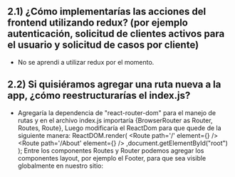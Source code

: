 ## 2.1) ¿Cómo implementarías las acciones del frontend utilizando redux? (por ejemplo autenticación, solicitud de clientes activos para el usuario y solicitud de casos por cliente)

- No se aprendi a utilizar redux por el momento.

## 2.2) Si quisiéramos agregar una ruta nueva a la app, ¿cómo reestructurarías el index.js?

- Agregaría la dependencia de "react-router-dom" para el manejo de rutas y en el archivo index.js
importaría {BrowserRouter as Router, Routes, Route}, Luego modificaría el ReactDom para que quede de la siguiente manera:
ReactDOM.render(
  <Router>
    <Routes>
      <Route path='/' element={<Dashboard/>} />
      <Route path='/About' element={<About/>} />
    </Routes>
  </Router>
  ,document.getElementById("root")
);
Entre los componentes Routes y Router podemos agregar los componentes layout, por ejemplo el Footer, para que sea visible globalmente en nuestro sitio:
    </Routes>
        <Footer/>
    </Router>
